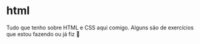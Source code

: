 # html

Tudo que tenho sobre HTML e CSS aqui comigo. Alguns são de exercícios que estou fazendo ou já fiz 🍰
